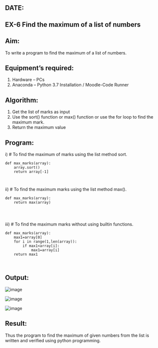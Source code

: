 ## DATE:
## EX-6 Find the maximum of a list of numbers
## Aim:
To write a program to find the maximum of a list of numbers.
## Equipment’s required:
1.	Hardware – PCs
2.	Anaconda – Python 3.7 Installation / Moodle-Code Runner
## Algorithm:
1.	Get the list of marks as input
2.	Use the sort() function or max() function or use the for loop to find the maximum mark.
3.	Return the maximum value
## Program:

i)	# To find the maximum of marks using the list method sort.
```
def max_marks(array):
    array.sort()
    return array[-1]



```

ii)	# To find the maximum marks using the list method max().
```
def max_marks(array):
    return max(array)




```

iii) # To find the maximum marks without using builtin functions.
```
def max_marks(array):
    max1=array[0]
    for i in range(1,len(array)):
        if max1<array[i]:
            max1=array[i]
    return max1



```



## Output:
![image](https://github.com/user-attachments/assets/fa4a122c-0eca-48d4-b9cc-83b824f10f35)

![image](https://github.com/user-attachments/assets/3fe83fb0-649a-4785-ae39-7a32a20913b2)

![image](https://github.com/user-attachments/assets/6874b84d-3aa0-4db8-9904-73be2506fe53)

## Result:
Thus the program to find the maximum of given numbers from the list is written and verified using python programming.
